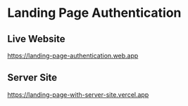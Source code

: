 
# Landing Page Authentication


## Live Website

https://landing-page-authentication.web.app

## Server Site

https://landing-page-with-server-site.vercel.app
